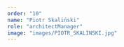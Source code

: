 ```yaml
---
order: "10"
name: "Piotr Skaliński"
role: "architectManager"
image: "images/PIOTR_SKALINSKI.jpg"    
---
```

